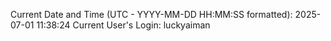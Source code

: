 Current Date and Time (UTC - YYYY-MM-DD HH:MM:SS formatted): 2025-07-01 11:38:24
Current User's Login: luckyaiman
